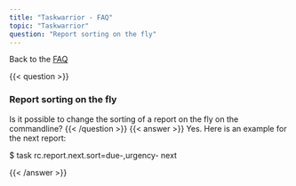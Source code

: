 ```yaml
---
title: "Taskwarrior - FAQ"
topic: "Taskwarrior"
question: "Report sorting on the fly"
---
```


Back to the [FAQ](/support/faq)

{{< question >}}
### Report sorting on the fly

Is it possible to change the sorting of a report on the fly on the commandline?
{{< /question >}}
{{< answer >}}
Yes.
Here is an example for the next report:

$ task rc.report.next.sort=due-,urgency- next

{{< /answer >}}
